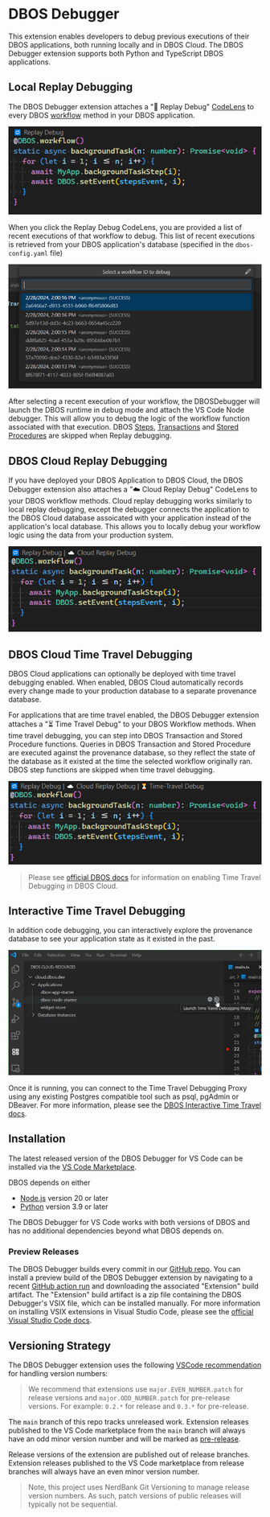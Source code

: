 # DBOS Debugger

This extension enables developers to debug previous executions of their DBOS applications, both running locally and in DBOS Cloud.
The DBOS Debugger extension supports both Python and TypeScript DBOS applications.

## Local Replay Debugging

The DBOS Debugger extension attaches a "🔁 Replay Debug" 
[CodeLens](https://code.visualstudio.com/blogs/2017/02/12/code-lens-roundup)
to every DBOS [workflow](https://docs.dbos.dev/tutorials/workflow-tutorial) method in your DBOS application.

![DBOS Local Replay CodeLens Screenshot](images/local-replay-code-lens.png)

When you click the Replay Debug CodeLens, you are provided a list of recent executions of that workflow to debug.
This list of recent executions is retrieved from your DBOS application's database (specified in the `dbos-config.yaml` file)

![DBOS Time Travel Workflow ID picker](images/ttdbg-wfid-quick-pick.png)

After selecting a recent execution of your workflow, the DBOSDebugger will launch the DBOS runtime in debug mode and attach the VS Code Node debugger. 
This will allow you to debug the logic of the workflow function associated with that execution.
DBOS [Steps](https://docs.dbos.dev/typescript/tutorials/step-tutorial), [Transactions](https://docs.dbos.dev/typescript/tutorials/transaction-tutorial)
and [Stored Procedures](https://docs.dbos.dev/typescript/tutorials/stored-proc-tutorial) are skipped when Replay debugging.

## DBOS Cloud Replay Debugging

If you have deployed your DBOS Application to DBOS Cloud, the DBOS Debugger extension also attaches a "☁️ Cloud Replay Debug" CodeLens to your DBOS workflow methods.
Cloud replay debugging works similarly to local replay debugging, except the debugger connects the application to the DBOS Cloud database assoicated with your application instead of the application's local database.
This allows you to locally debug your workflow logic using the data from your production system. 

![DBOS Cloud Replay CodeLens Screenshot](images/cloud-replay-code-lens.png)

## DBOS Cloud Time Travel Debugging 

DBOS Cloud applications can optionally be deployed with time travel debugging enabled.
When enabled, DBOS Cloud automatically records every change made to your production database to a separate provenance database.

For applications that are time travel enabled, the DBOS Debugger extension attaches a "⏳ Time Travel Debug" to your DBOS Workflow methods.
When time travel debugging, you can step into DBOS Transaction and Stored Procedure functions. 
Queries in DBOS Transaction and Stored Procedure are executed against the provenance database, so they reflect the state of the database as it existed at the time the selected workflow originally ran.
DBOS step functions are skipped when time travel debugging. 

![DBOS Time Travel CodeLens Screenshot](images/tt-debug-code-lens.png)

> Please see [official DBOS docs](https://docs.dbos.dev/cloud-tutorials/cloud-cli#dbos-cloud-app-deploy) for information on enabling Time Travel Debugging in DBOS Cloud.

## Interactive Time Travel Debugging

In addition code debugging, you can interactively explore the provenance database to see your application state as it existed in the past.

![Launch DBOS Time Travel Debugging Proxy Screenshot](images/launch-tt-proxy.png)

Once it is running, you can connect to the Time Travel Debugging Proxy using any existing Postgres compatible tool such as psql, pgAdmin or DBeaver.
For more information, please see the [DBOS Interactive Time Travel docs](https://docs.dbos.dev/cloud-tutorials/interactive-timetravel).

## Installation

The latest released version of the DBOS Debugger for VS Code can be installed via the 
[VS Code Marketplace](https://marketplace.visualstudio.com/publishers/dbos-inc). 

DBOS depends on either
* [Node.js](https://nodejs.org/) version 20 or later 
* [Python](https://www.python.org/) version 3.9 or later

The DBOS Debugger for VS Code works with both versions of DBOS and has no additional dependencies beyond what DBOS depends on.

### Preview Releases

The DBOS Debugger builds every commit in our [GitHub repo](https://github.com/dbos-inc/ttdbg-extension).
You can install a preview build of the DBOS Debugger extension by navigating to a recent 
[GitHub action run](https://github.com/dbos-inc/ttdbg-extension/actions/workflows/on_push.yml)
and downloading the associated "Extension" build artifact. 
The "Extension" build artifact is a zip file containing the DBOS Debugger's VSIX file, which can be installed manually.
For more information on installing VSIX extensions in Visual Studio Code, please see the
[official Visual Studio Code docs](https://code.visualstudio.com/docs/editor/extension-gallery#_install-from-a-vsix).

## Versioning Strategy

The DBOS Debugger extension uses the following
[VSCode recommendation](https://code.visualstudio.com/api/working-with-extensions/publishing-extension#prerelease-extensions)
for handling version numbers:

> We recommend that extensions use `major.EVEN_NUMBER.patch` for release versions and 
> `major.ODD_NUMBER.patch` for pre-release versions. 
> For example: `0.2.*` for release and `0.3.*` for pre-release.

The `main` branch of this repo tracks unreleased work.
Extension releases published to the VS Code marketplace from the `main` branch will always have an odd minor version number and will be marked as 
[pre-release](https://code.visualstudio.com/api/working-with-extensions/publishing-extension#prerelease-extensions).

Release versions of the extension are published out of release branches.
Extension releases published to the VS Code marketplace from release branches will always have an even minor version number.

> Note, this project uses NerdBank Git Versioning to manage release version numbers.
> As such, patch versions of public releases will typically not be sequential. 
